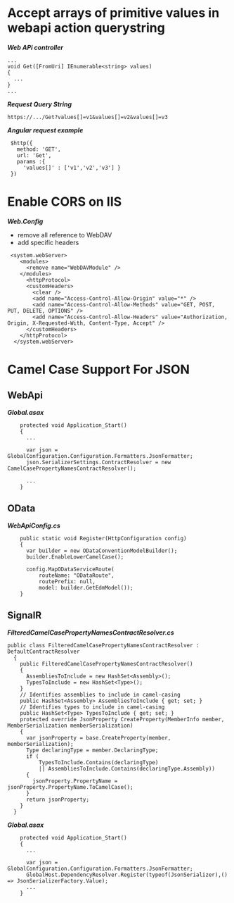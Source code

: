 Accept arrays of primitive values in webapi action querystring  
==============================================================

***Web APi controller***
```
...
void Get([FromUri] IEnumerable<string> values)
{
  ...
}
...
```

***Request Query String***
```
https://.../Get?values[]=v1&values[]=v2&values[]=v3
```

***Angular request example***
```
 $http({
   method: 'GET',
   url: 'Get',
   params :{
     'values[]' : ['v1','v2','v3'] }
 })
```

Enable CORS on IIS
==================

***Web.Config***

- remove all reference to WebDAV
- add specific headers


```
 <system.webServer>
    <modules>
      <remove name="WebDAVModule" />
    </modules>
      <httpProtocol>
      <customHeaders>
        <clear />
        <add name="Access-Control-Allow-Origin" value="*" />
        <add name="Access-Control-Allow-Methods" value="GET, POST, PUT, DELETE, OPTIONS" />
        <add name="Access-Control-Allow-Headers" value="Authorization, Origin, X-Requested-With, Content-Type, Accept" />
      </customHeaders>
    </httpProtocol>
  </system.webServer>
```


Camel Case Support For JSON
===========================


WebApi
------

***Global.asax***

```
    protected void Application_Start()
    {
      ...
      
      var json = GlobalConfiguration.Configuration.Formatters.JsonFormatter;
      json.SerializerSettings.ContractResolver = new CamelCasePropertyNamesContractResolver();
      
      ...
    }

```

OData
-----

***WebApiConfig.cs***

```
    public static void Register(HttpConfiguration config)
    {
      var builder = new ODataConventionModelBuilder();
      builder.EnableLowerCamelCase();
      
      config.MapODataServiceRoute(
          routeName: "ODataRoute",
          routePrefix: null,
          model: builder.GetEdmModel());
    }

```

SignalR
-------

***FilteredCamelCasePropertyNamesContractResolver.cs***

```
public class FilteredCamelCasePropertyNamesContractResolver : DefaultContractResolver
  {
    public FilteredCamelCasePropertyNamesContractResolver()
    {
      AssembliesToInclude = new HashSet<Assembly>();
      TypesToInclude = new HashSet<Type>();
    }
    // Identifies assemblies to include in camel-casing
    public HashSet<Assembly> AssembliesToInclude { get; set; }
    // Identifies types to include in camel-casing
    public HashSet<Type> TypesToInclude { get; set; }
    protected override JsonProperty CreateProperty(MemberInfo member, MemberSerialization memberSerialization)
    {
      var jsonProperty = base.CreateProperty(member, memberSerialization);
      Type declaringType = member.DeclaringType;
      if (
          TypesToInclude.Contains(declaringType)
          || AssembliesToInclude.Contains(declaringType.Assembly))
      {
        jsonProperty.PropertyName = jsonProperty.PropertyName.ToCamelCase();
      }
      return jsonProperty;
    }
  }   
```

***Global.asax***

```
    protected void Application_Start()
    {
      ...
      
      var json = GlobalConfiguration.Configuration.Formatters.JsonFormatter;
      GlobalHost.DependencyResolver.Register(typeof(JsonSerializer),() => JsonSerializerFactory.Value);
      ...
    }

```
      



